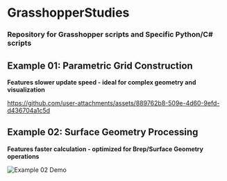 # GrasshopperStudies

### Repository for Grasshopper scripts and Specific Python/C# scripts

## Example 01: Parametric Grid Construction
**Features slower update speed - ideal for complex geometry and visualization**

https://github.com/user-attachments/assets/889762b8-509e-4d60-9efd-d436704a1c5d





## Example 02: Surface Geometry Processing
**Features faster calculation - optimized for Brep/Surface Geometry operations**

![Example 02 Demo](https://github.com/user-attachments/assets/8b7f416c-294d-4aed-9e2c-80244049ffa5)

